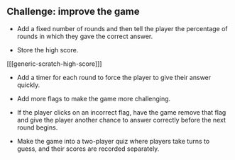## Challenge: improve the game

+ Add a fixed number of rounds and then tell the player the percentage of rounds in which they gave the correct answer.

+ Store the high score.

[[[generic-scratch-high-score]]]

+ Add a timer for each round to force the player to give their answer quickly.

+ Add more flags to make the game more challenging.

+ If the player clicks on an incorrect flag, have the game remove that flag and give the player another chance to answer correctly before the next round begins.

+ Make the game into a two-player quiz where players take turns to guess, and their scores are recorded separately.
